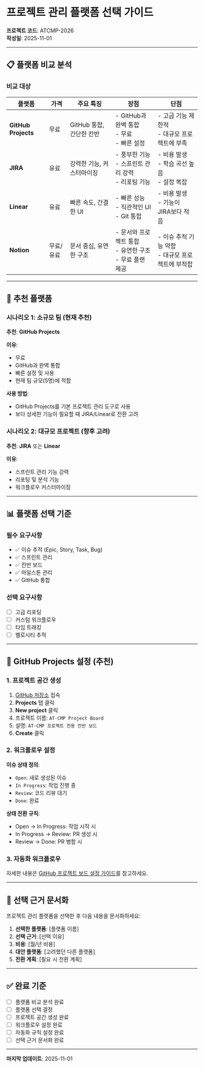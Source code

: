 # 프로젝트 관리 플랫폼 선택 가이드

**프로젝트 코드**: ATCMP-2026  
**작성일**: 2025-11-01

---

## 📋 플랫폼 비교 분석

### 비교 대상

| 플랫폼 | 가격 | 주요 특징 | 장점 | 단점 |
|--------|------|----------|------|------|
| **GitHub Projects** | 무료 | GitHub 통합, 간단한 칸반 | - GitHub과 완벽 통합<br>- 무료<br>- 빠른 설정 | - 고급 기능 제한적<br>- 대규모 프로젝트에 부족 |
| **JIRA** | 유료 | 강력한 기능, 커스터마이징 | - 풍부한 기능<br>- 스프린트 관리 강력<br>- 리포팅 기능 | - 비용 발생<br>- 학습 곡선 높음<br>- 설정 복잡 |
| **Linear** | 유료 | 빠른 속도, 간결한 UI | - 빠른 성능<br>- 직관적인 UI<br>- Git 통합 | - 비용 발생<br>- 기능이 JIRA보다 적음 |
| **Notion** | 무료/유료 | 문서 중심, 유연한 구조 | - 문서와 프로젝트 통합<br>- 유연한 구조<br>- 무료 플랜 제공 | - 이슈 추적 기능 약함<br>- 대규모 프로젝트에 부적합 |

---

## 🎯 추천 플랫폼

### 시나리오 1: 소규모 팀 (현재 추천)

**추천**: **GitHub Projects**

**이유**:
- 무료
- GitHub과 완벽 통합
- 빠른 설정 및 사용
- 현재 팀 규모(5명)에 적합

**사용 방법**:
- GitHub Projects를 기본 프로젝트 관리 도구로 사용
- 보다 상세한 기능이 필요할 때 JIRA/Linear로 전환 고려

### 시나리오 2: 대규모 프로젝트 (향후 고려)

**추천**: **JIRA** 또는 **Linear**

**이유**:
- 스프린트 관리 기능 강력
- 리포팅 및 분석 기능
- 워크플로우 커스터마이징

---

## 📊 플랫폼 선택 기준

### 필수 요구사항

- ✅ 이슈 추적 (Epic, Story, Task, Bug)
- ✅ 스프린트 관리
- ✅ 칸반 보드
- ✅ 마일스톤 관리
- ✅ GitHub 통합

### 선택 요구사항

- [ ] 고급 리포팅
- [ ] 커스텀 워크플로우
- [ ] 타임 트래킹
- [ ] 벨로시티 추적

---

## 🚀 GitHub Projects 설정 (추천)

### 1. 프로젝트 공간 생성

1. [GitHub 저장소](https://github.com/Kris-Young-Kim/atcms) 접속
2. **Projects** 탭 클릭
3. **New project** 클릭
4. 프로젝트 이름: `AT-CMP Project Board`
5. 설명: `AT-CMP 프로젝트 전용 칸반 보드`
6. **Create** 클릭

### 2. 워크플로우 설정

**이슈 상태 정의**:
- `Open`: 새로 생성된 이슈
- `In Progress`: 작업 진행 중
- `Review`: 코드 리뷰 대기
- `Done`: 완료

**상태 전환 규칙**:
- Open → In Progress: 작업 시작 시
- In Progress → Review: PR 생성 시
- Review → Done: PR 병합 시

### 3. 자동화 워크플로우

자세한 내용은 [GitHub 프로젝트 보드 설정 가이드](./github-project-board-guide.md)를 참고하세요.

---

## 📝 선택 근거 문서화

프로젝트 관리 플랫폼을 선택한 후 다음 내용을 문서화하세요:

1. **선택한 플랫폼**: [플랫폼 이름]
2. **선택 근거**: [선택 이유]
3. **비용**: [월/년 비용]
4. **대안 플랫폼**: [고려했던 다른 플랫폼]
5. **전환 계획**: [필요 시 전환 계획]

---

## ✅ 완료 기준

- [ ] 플랫폼 비교 분석 완료
- [ ] 플랫폼 선택 결정
- [ ] 프로젝트 공간 생성 완료
- [ ] 워크플로우 설정 완료
- [ ] 자동화 규칙 설정 완료
- [ ] 선택 근거 문서화 완료

---

**마지막 업데이트**: 2025-11-01

